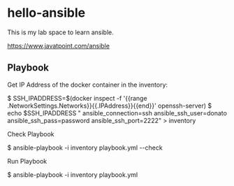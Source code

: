 # hello-ansible

This is my lab space to learn ansible.

https://www.javatpoint.com/ansible


## Playbook

Get IP Address of the docker container in the inventory:

$ SSH_IPADDRESS=$(docker inspect -f '{{range .NetworkSettings.Networks}}{{.IPAddress}}{{end}}' openssh-server)
$ echo $SSH_IPADDRESS "  ansible_connection=ssh ansible_ssh_user=donato ansible_ssh_pass=password ansible_ssh_port=2222" > inventory

Check Playbook

$ ansible-playbook -i inventory playbook.yml --check

Run Playbook

$ ansible-playbook -i inventory playbook.yml 